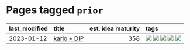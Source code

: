 # Pages tagged `prior`

|last_modified|title|est. idea maturity|tags
|:---|:---|---:|:---|
|2023-01-12|[karlo + DIP](../karlo-dip.md)|358|[![](https://img.shields.io/badge/tag-deepimageprior-426a5f)](../tags/deepimageprior.md) [![](https://img.shields.io/badge/tag-experimental-e839f4)](../tags/experimental.md) [![](https://img.shields.io/badge/tag-image_generation-e3b2c7)](../tags/image_generation.md) [![](https://img.shields.io/badge/tag-prior-dafbc7)](../tags/prior.md) [![](https://img.shields.io/badge/tag-wip-7fe3bd)](../tags/wip.md)|